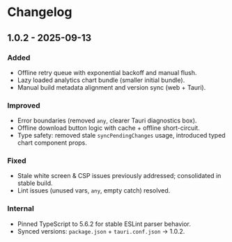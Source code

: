 # Changelog

## 1.0.2 - 2025-09-13
### Added
- Offline retry queue with exponential backoff and manual flush.
- Lazy loaded analytics chart bundle (smaller initial bundle).
- Manual build metadata alignment and version sync (web + Tauri).

### Improved
- Error boundaries (removed `any`, clearer Tauri diagnostics box).
- Offline download button logic with cache + offline short-circuit.
- Type safety: removed stale `syncPendingChanges` usage, introduced typed chart component props.

### Fixed
- Stale white screen & CSP issues previously addressed; consolidated in stable build.
- Lint issues (unused vars, `any`, empty catch) resolved.

### Internal
- Pinned TypeScript to 5.6.2 for stable ESLint parser behavior.
- Synced versions: `package.json` + `tauri.conf.json` -> 1.0.2.

